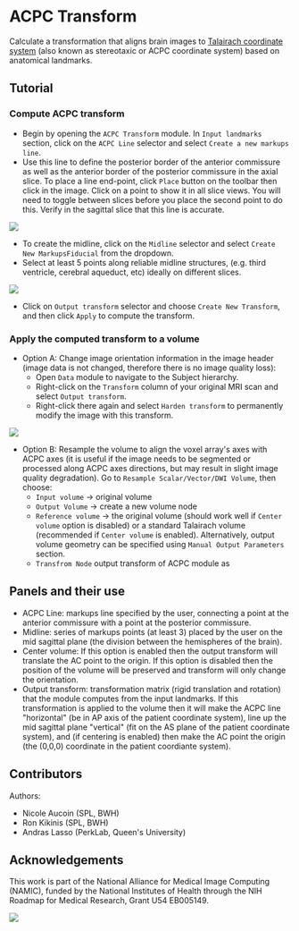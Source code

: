 # ACPC Transform

Calculate a transformation that aligns brain images to [Talairach coordinate system](https://en.wikipedia.org/wiki/Talairach_coordinates) (also known as stereotaxic or ACPC coordinate system) based on anatomical landmarks.

## Tutorial

### Compute ACPC transform

- Begin by opening the `ACPC Transform` module. In `Input landmarks` section, click on the `ACPC Line` selector and select `Create a new markups line`.
- Use this line to define the posterior border of the anterior commissure as well as the anterior border of the posterior commissure in the axial slice. To place a line end-point, click `Place` button on the toolbar then click in the image. Click on a point to show it in all slice views. You will need to toggle between slices before you place the second point to do this. Verify in the sagittal slice that this line is accurate.

![](https://github.com/Slicer/Slicer/releases/download/docs-resources/module_acpctransform_1.png)

- To create the midline, click on the `Midline` selector and select `Create New MarkupsFiducial` from the dropdown.
- Select at least 5 points along reliable midline structures, (e.g. third ventricle, cerebral aqueduct, etc) ideally on different slices.

![](https://github.com/Slicer/Slicer/releases/download/docs-resources/module_acpctransform_2.png)

- Click on `Output transform` selector and choose `Create New Transform`, and then click `Apply` to compute the transform.

### Apply the computed transform to a volume

- Option A: Change image orientation information in the image header (image data is not changed, therefore there is no image quality loss):
  - Open `Data` module to navigate to the Subject hierarchy.
  - Right-click on the `Transform` column of your original MRI scan and select `Output transform`.
  - Right-click there again and select `Harden transform` to permanently modify the image with this transform.

![](https://github.com/Slicer/Slicer/releases/download/docs-resources/module_acpctransform_3.png)

- Option B: Resample the volume to align the voxel array's axes with ACPC axes (it is useful if the image needs to be segmented or processed along ACPC axes directions, but may result in slight image quality degradation). Go to `Resample Scalar/Vector/DWI Volume`, then choose:
  - `Input volume` -> original volume
  - `Output Volume` -> create a new volume node
  - `Reference volume` -> the original volume (should work well if `Center volume` option is disabled) or a standard Talairach volume (recommended if `Center volume` is enabled). Alternatively, output volume geometry can be specified using `Manual Output Parameters` section.
  - `Transfrom Node` output transform of ACPC module as

## Panels and their use

- ACPC Line: markups line specified by the user, connecting a point at the anterior commissure with a point at the posterior commissure.
- Midline: series of markups points (at least 3) placed by the user on the mid sagittal plane (the division between the hemispheres of the brain).
- Center volume: If this option is enabled then the output transform will translate the AC point to the origin. If this option is disabled then the position of the volume will be preserved and transform will only change the orientation.
- Output transform: transformation matrix (rigid translation and rotation) that the module computes from the input landmarks. If this transformation is applied to the volume then it will make the ACPC line "horizontal" (be in AP axis of the patient coordinate system), line up the mid sagittal plane "vertical" (fit on the AS plane of the patient coordinate system), and (if centering is enabled) then make the AC point the origin (the (0,0,0) coordinate in the patient coordiante system).

## Contributors

Authors:
- Nicole Aucoin (SPL, BWH)
- Ron Kikinis (SPL, BWH)
- Andras Lasso (PerkLab, Queen's University)

## Acknowledgements

This work is part of the National Alliance for Medical Image Computing (NAMIC), funded by the National Institutes of Health through the NIH Roadmap for Medical Research, Grant U54 EB005149.

![](https://github.com/Slicer/Slicer/releases/download/docs-resources/logo_spl.png)
